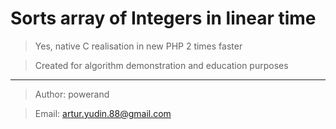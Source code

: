 # Sorts array of Integers in linear time

>Yes, native C realisation in new PHP 2 times faster

>Created for algorithm demonstration and education purposes

***
> Author: powerand

> Email: artur.yudin.88@gmail.com
